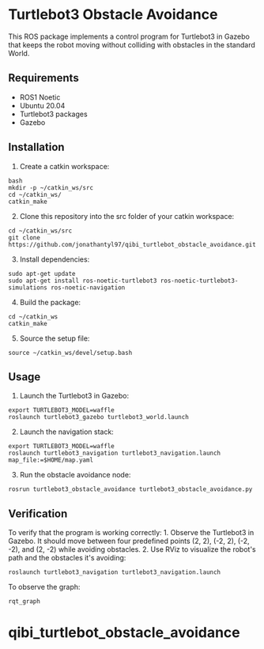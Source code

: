 # Turtlebot3 Obstacle Avoidance

This ROS package implements a control program for Turtlebot3 in Gazebo that keeps the robot moving without colliding with obstacles in the standard World.

## Requirements

- ROS1 Noetic
- Ubuntu 20.04
- Turtlebot3 packages
- Gazebo

## Installation

1. Create a catkin workspace:
```
bash
mkdir -p ~/catkin_ws/src
cd ~/catkin_ws/
catkin_make
```
2. Clone this repository into the src folder of your catkin workspace:
```
cd ~/catkin_ws/src
git clone https://github.com/jonathantyl97/qibi_turtlebot_obstacle_avoidance.git
```
3. Install dependencies:
```
sudo apt-get update
sudo apt-get install ros-noetic-turtlebot3 ros-noetic-turtlebot3-simulations ros-noetic-navigation
```
4. Build the package:
```
cd ~/catkin_ws
catkin_make
```
5. Source the setup file:
```
source ~/catkin_ws/devel/setup.bash
```
## Usage

1. Launch the Turtlebot3 in Gazebo:
```
export TURTLEBOT3_MODEL=waffle
roslaunch turtlebot3_gazebo turtlebot3_world.launch
```
2. Launch the navigation stack:
```
export TURTLEBOT3_MODEL=waffle
roslaunch turtlebot3_navigation turtlebot3_navigation.launch map_file:=$HOME/map.yaml
```
3. Run the obstacle avoidance node:
```
rosrun turtlebot3_obstacle_avoidance turtlebot3_obstacle_avoidance.py
```
## Verification

To verify that the program is working correctly:
	1. Observe the Turtlebot3 in Gazebo. It should move between four predefined points (2, 2), (-2, 2), (-2, -2), and (2, -2) while avoiding obstacles.
	2. Use RViz to visualize the robot's path and the obstacles it's avoiding:
```
roslaunch turtlebot3_navigation turtlebot3_navigation.launch
```

To observe the graph:

```
rqt_graph
```	
# qibi_turtlebot_obstacle_avoidance
